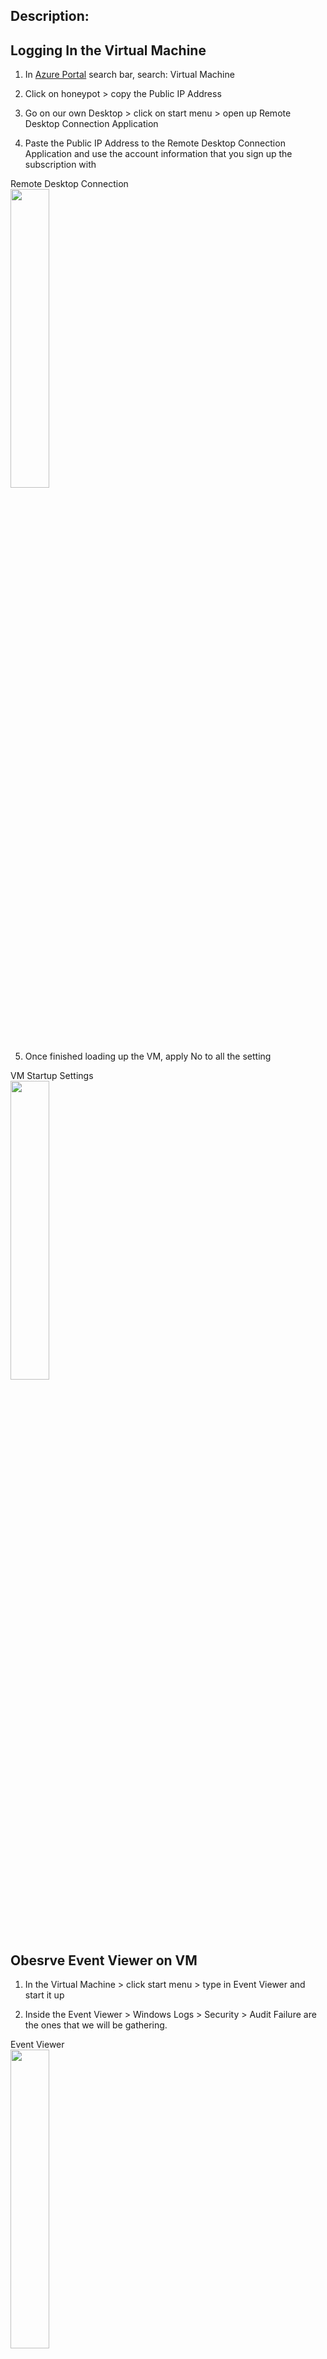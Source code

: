 <h2>Description:</h2>

<h2>Logging In the Virtual Machine</h2>

1. In [Azure Portal](https://portal.azure.com/?quickstart=true#home) search bar, search: Virtual Machine

2. Click on honeypot > copy the Public IP Address

3. Go on our own Desktop > click on start menu > open up Remote Desktop Connection Application

4. Paste the Public IP Address to the Remote Desktop Connection Application and use the account information that you sign up the subscription with

<p align="left">
Remote Desktop Connection<br/>
<img src="https://i.imgur.com/WHRlnQp.png" height="35%" width="35%" alt=""/>
<br />

5. Once finished loading up the VM, apply No to all the setting

<p align="left">
VM Startup Settings<br/>
<img src="https://i.imgur.com/4tnLZkG.png" height="35%" width="35%" alt=""/>
<br />

<h2></h2>


<h2>Obesrve Event Viewer on VM</h2>

1. In the Virtual Machine > click start menu > type in Event Viewer and start it up

2. Inside the Event Viewer > Windows Logs > Security > Audit Failure are the ones that we will be gathering.

<p align="left">
Event Viewer<br/>
<img src="https://i.imgur.com/d5BGoft.png" height="35%" width="35%" alt=""/>
<br />

3. The Audit Failure contains:
  - Account Name, Workstation Name, IP Address

<p align="left">
Audit Failure<br/>
<img src="https://i.imgur.com/j7BZFvg.png" height="35%" width="35%" alt=""/>
<br />

4. 

